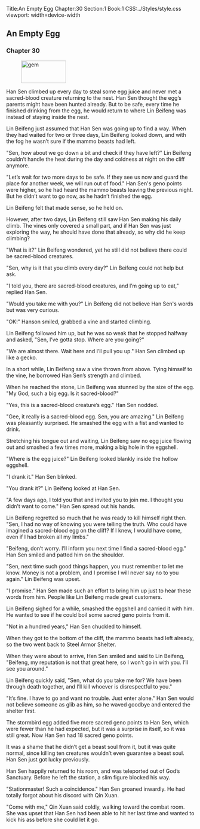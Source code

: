 Title:An Empty Egg 
Chapter:30 
Section:1 
Book:1 
CSS:../Styles/style.css 
viewport: width=device-width
  
## An Empty Egg
### Chapter 30 
<figure>
	<img src="../Images/gem.gif" alt="gem" id="gem" width="120" height="60" />
</figure>
  

  
  Han Sen climbed up every day to steal some egg juice and never met a sacred-blood creature returning to the nest. Han Sen thought the egg’s parents might have been hunted already. But to be safe, every time he finished drinking from the egg, he would return to where Lin Beifeng was instead of staying inside the nest.

Lin Beifeng just assumed that Han Sen was going up to find a way. When they had waited for two or three days, Lin Beifeng looked down, and with the fog he wasn’t sure if the mammo beasts had left.

"Sen, how about we go down a bit and check if they have left?" Lin Beifeng couldn’t handle the heat during the day and coldness at night on the cliff anymore.

"Let’s wait for two more days to be safe. If they see us now and guard the place for another week, we will run out of food." Han Sen's geno points were higher, so he had heard the mammo beasts leaving the previous night. But he didn’t want to go now, as he hadn’t finished the egg.

Lin Beifeng felt that made sense, so he held on.

However, after two days, Lin Beifeng still saw Han Sen making his daily climb. The vines only covered a small part, and if Han Sen was just exploring the way, he should have done that already, so why did he keep climbing?

"What is it?" Lin Beifeng wondered, yet he still did not believe there could be sacred-blood creatures.

"Sen, why is it that you climb every day?" Lin Beifeng could not help but ask.

"I told you, there are sacred-blood creatures, and I’m going up to eat," replied Han Sen.

"Would you take me with you?" Lin Beifeng did not believe Han Sen's words but was very curious.

"OK!" Hanson smiled, grabbed a vine and started climbing.

Lin Beifeng followed him up, but he was so weak that he stopped halfway and asked, "Sen, I’ve gotta stop. Where are you going?"

"We are almost there. Wait here and I’ll pull you up." Han Sen climbed up like a gecko.

In a short while, Lin Beifeng saw a vine thrown from above. Tying himself to the vine, he borrowed Han Sen’s strength and climbed.

When he reached the stone, Lin Beifeng was stunned by the size of the egg. "My God, such a big egg. Is it sacred-blood?"

"Yes, this is a sacred-blood creature’s egg." Han Sen nodded.

"Gee, it really is a sacred-blood egg. Sen, you are amazing." Lin Beifeng was pleasantly surprised. He smashed the egg with a fist and wanted to drink.

Stretching his tongue out and waiting, Lin Beifeng saw no egg juice flowing out and smashed a few times more, making a big hole in the eggshell.

"Where is the egg juice?" Lin Beifeng looked blankly inside the hollow eggshell.

"I drank it." Han Sen blinked.

"You drank it?" Lin Beifeng looked at Han Sen.

"A few days ago, I told you that and invited you to join me. I thought you didn’t want to come." Han Sen spread out his hands.

Lin Beifeng regretted so much that he was ready to kill himself right then. "Sen, I had no way of knowing you were telling the truth. Who could have imagined a sacred-blood egg on the cliff? If I knew, I would have come, even if I had broken all my limbs."

"Beifeng, don’t worry. I’ll inform you next time I find a sacred-blood egg." Han Sen smiled and patted him on the shoulder.

"Sen, next time such good things happen, you must remember to let me know. Money is not a problem, and I promise I will never say no to you again." Lin Beifeng was upset.

"I promise." Han Sen made such an effort to bring him up just to hear these words from him. People like Lin Beifeng made great customers.

Lin Beifeng sighed for a while, smashed the eggshell and carried it with him. He wanted to see if he could boil some sacred geno points from it.

"Not in a hundred years," Han Sen chuckled to himself.

When they got to the bottom of the cliff, the mammo beasts had left already, so the two went back to Steel Armor Shelter.

When they were about to arrive, Hen Sen smiled and said to Lin Beifeng, "Beifeng, my reputation is not that great here, so I won’t go in with you. I’ll see you around."

Lin Beifeng quickly said, "Sen, what do you take me for? We have been through death together, and I’ll kill whoever is disrespectful to you."

"It’s fine. I have to go and want no trouble. Just enter alone." Han Sen would not believe someone as glib as him, so he waved goodbye and entered the shelter first.

The stormbird egg added five more sacred geno points to Han Sen, which were fewer than he had expected, but it was a surprise in itself, so it was still great. Now Han Sen had 18 sacred geno points.

It was a shame that he didn’t get a beast soul from it, but it was quite normal, since killing ten creatures wouldn’t even guarantee a beast soul. Han Sen just got lucky previously.

Han Sen happily returned to his room, and was teleported out of God’s Sanctuary. Before he left the station, a slim figure blocked his way.

"Stationmaster! Such a coincidence." Han Sen groaned inwardly. He had totally forgot about his discord with Qin Xuan.

"Come with me," Qin Xuan said coldly, walking toward the combat room. She was upset that Han Sen had been able to hit her last time and wanted to kick his ass before she could let it go.
